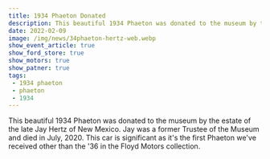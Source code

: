 ```yaml
---
title: 1934 Phaeton Donated
description: This beautiful 1934 Phaeton was donated to the museum by the estate of the late Jay Hertz of New Mexico.
date: 2022-02-09
image: /img/news/34phaeton-hertz-web.webp
show_event_article: true
show_ford_store: true
show_motors: true
show_patner: true
tags: 
 - 1934 phaeton
 - phaeton
 - 1934
---
```


This beautiful 1934 Phaeton was donated to the museum by the estate of the late Jay Hertz of New Mexico. Jay was a former Trustee of the Museum and died in July, 2020. This car is significant as it's the first Phaeton we've received other than the '36 in the Floyd Motors collection.


